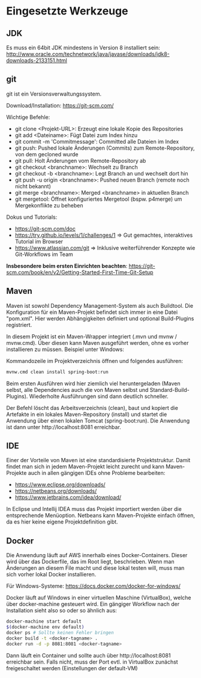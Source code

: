 # Eingesetzte Werkzeuge

## JDK
Es muss ein 64bit JDK mindestens in Version 8 installiert sein:
http://www.oracle.com/technetwork/java/javase/downloads/jdk8-downloads-2133151.html

## git
git ist ein Versionsverwaltungssystem. 

Download/Installation: https://git-scm.com/

Wichtige Befehle:
 * git clone \<Projekt-URL\>: Erzeugt eine lokale Kopie des Repositories
 * git add \<Dateiname\>: Fügt Datei zum Index hinzu 
 * git commit -m 'Commitmessage': Committed alle Dateien im Index
 * git push: Pushed lokale Änderungen (Commits) zum Remote-Repository, von dem gecloned wurde
 * git pull: Holt Änderungen vom Remote-Repository ab
 * git checkout \<branchname\>: Wechselt zu Branch
 * git checkout -b \<branchname\>: Legt Branch an und wechselt dort hin
 * git push -u origin \<branchname\>: Pushed neuen Branch (remote noch nicht bekannt)
 * git merge \<branchname\>: Merged \<branchname\> in aktuellen Branch
 * git mergetool: Öffnet konfiguriertes Mergetool (bspw. p4merge) um Mergekonflikte zu beheben

Dokus und Tutorials:
 * https://git-scm.com/doc
 * https://try.github.io/levels/1/challenges/1 => Gut gemachtes, interaktives Tutorial im Browser
 * https://www.atlassian.com/git => Inklusive weiterführender Konzepte wie Git-Workflows im Team
 
**Insbesondere beim ersten Einrichten beachten**: https://git-scm.com/book/en/v2/Getting-Started-First-Time-Git-Setup

## Maven
Maven ist sowohl Dependency Management-System als auch Buildtool. Die Konfiguration für ein Maven-Projekt befindet sich immer in eine Datei "pom.xml".
Hier werden Abhängigkeiten definiert und optional Build-Plugins registriert.

In diesem Projekt ist ein Maven-Wrapper integriert (.mvn und mvnw / mvnw.cmd). Über diesen kann Maven ausgeführt werden, ohne es vorher installieren zu müssen.
Beispiel unter Windows:

Kommandozeile im Projektverzeichnis öffnen und folgendes ausführen:
``` Bash
mvnw.cmd clean install spring-boot:run
```

Beim ersten Ausführen wird hier ziemlich viel heruntergeladen (Maven selbst, alle Dependencies auch die von Maven selbst und Standard-Build-Plugins).
Wiederholte Ausführungen sind dann deutlich schneller.

Der Befehl löscht das Arbeitsverzeichnis (clean), baut und kopiert die Artefakte in ein lokales Maven-Repository (install) und startet die Anwendung über einen lokalen Tomcat (spring-boot:run).
Die Anwendung ist dann unter http://localhost:8081 erreichbar.

## IDE
Einer der Vorteile von Maven ist eine standardisierte Projektstruktur. Damit findet man sich in jedem Maven-Projekt leicht zurecht und kann Maven-Projekte auch in allen gängigen IDEs
ohne Probleme bearbeiten:

 * https://www.eclipse.org/downloads/
 * https://netbeans.org/downloads/
 * https://www.jetbrains.com/idea/download/
 
In Eclipse und Intellij IDEA muss das Projekt importiert werden über die entsprechende Menüoption.
Netbeans kann Maven-Projekte einfach öffnen, da es hier keine eigene Projektdefinition gibt.

## Docker
Die Anwendung läuft auf AWS innerhalb eines Docker-Containers. Dieser wird über das Dockerfile, das im Root liegt, beschrieben.
Wenn man Änderungen an diesem File macht und diese lokal testen will, muss man sich vorher lokal Docker installieren.

Für Windows-Systeme: https://docs.docker.com/docker-for-windows/

Docker läuft auf Windows in einer virtuellen Maschine (VirtualBox), welche über docker-machine gesteuert wird. Ein gängiger Workflow nach der Installation sieht also so oder so ähnlich aus:

``` Bash
docker-machine start default
$(docker-machine env default)
docker ps # Sollte keinen Fehler bringen
docker build -t <docker-tagname> .
docker run -d -p 8081:8081 <docker-tagname>
```

Dann läuft ein Container und sollte auch über http://localhost:8081 erreichbar sein.
Falls nicht, muss der Port evtl. in VirtualBox zunächst freigeschaltet werden (Einstellungen der default-VM)

